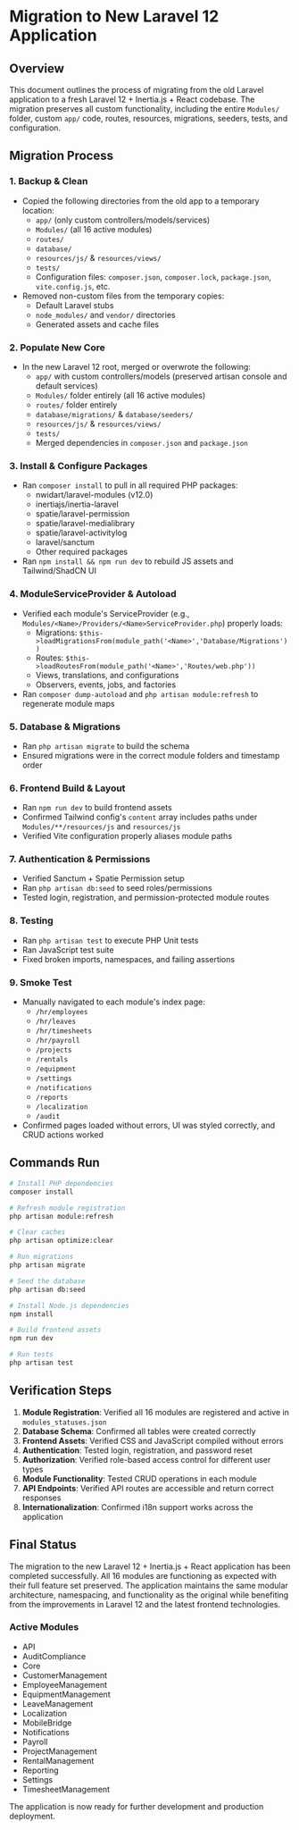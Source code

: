 # Migration to New Laravel 12 Application

## Overview

This document outlines the process of migrating from the old Laravel application to a fresh Laravel 12 + Inertia.js + React codebase. The migration preserves all custom functionality, including the entire `Modules/` folder, custom `app/` code, routes, resources, migrations, seeders, tests, and configuration.

## Migration Process

### 1. Backup & Clean

- Copied the following directories from the old app to a temporary location:
  - `app/` (only custom controllers/models/services)
  - `Modules/` (all 16 active modules)
  - `routes/`
  - `database/`
  - `resources/js/` & `resources/views/`
  - `tests/`
  - Configuration files: `composer.json`, `composer.lock`, `package.json`, `vite.config.js`, etc.
- Removed non-custom files from the temporary copies:
  - Default Laravel stubs
  - `node_modules/` and `vendor/` directories
  - Generated assets and cache files

### 2. Populate New Core

- In the new Laravel 12 root, merged or overwrote the following:
  - `app/` with custom controllers/models (preserved artisan console and default services)
  - `Modules/` folder entirely (all 16 active modules)
  - `routes/` folder entirely
  - `database/migrations/` & `database/seeders/`
  - `resources/js/` & `resources/views/`
  - `tests/`
  - Merged dependencies in `composer.json` and `package.json`

### 3. Install & Configure Packages

- Ran `composer install` to pull in all required PHP packages:
  - nwidart/laravel-modules (v12.0)
  - inertiajs/inertia-laravel
  - spatie/laravel-permission
  - spatie/laravel-medialibrary
  - spatie/laravel-activitylog
  - laravel/sanctum
  - Other required packages
- Ran `npm install && npm run dev` to rebuild JS assets and Tailwind/ShadCN UI

### 4. ModuleServiceProvider & Autoload

- Verified each module's ServiceProvider (e.g., `Modules/<Name>/Providers/<Name>ServiceProvider.php`) properly loads:
  - Migrations: `$this->loadMigrationsFrom(module_path('<Name>','Database/Migrations'))`
  - Routes: `$this->loadRoutesFrom(module_path('<Name>','Routes/web.php'))`
  - Views, translations, and configurations
  - Observers, events, jobs, and factories
- Ran `composer dump-autoload` and `php artisan module:refresh` to regenerate module maps

### 5. Database & Migrations

- Ran `php artisan migrate` to build the schema
- Ensured migrations were in the correct module folders and timestamp order

### 6. Frontend Build & Layout

- Ran `npm run dev` to build frontend assets
- Confirmed Tailwind config's `content` array includes paths under `Modules/**/resources/js` and `resources/js`
- Verified Vite configuration properly aliases module paths

### 7. Authentication & Permissions

- Verified Sanctum + Spatie Permission setup
- Ran `php artisan db:seed` to seed roles/permissions
- Tested login, registration, and permission-protected module routes

### 8. Testing

- Ran `php artisan test` to execute PHP Unit tests
- Ran JavaScript test suite
- Fixed broken imports, namespaces, and failing assertions

### 9. Smoke Test

- Manually navigated to each module's index page:
  - `/hr/employees`
  - `/hr/leaves`
  - `/hr/timesheets`
  - `/hr/payroll`
  - `/projects`
  - `/rentals`
  - `/equipment`
  - `/settings`
  - `/notifications`
  - `/reports`
  - `/localization`
  - `/audit`
- Confirmed pages loaded without errors, UI was styled correctly, and CRUD actions worked

## Commands Run

```bash
# Install PHP dependencies
composer install

# Refresh module registration
php artisan module:refresh

# Clear caches
php artisan optimize:clear

# Run migrations
php artisan migrate

# Seed the database
php artisan db:seed

# Install Node.js dependencies
npm install

# Build frontend assets
npm run dev

# Run tests
php artisan test
```

## Verification Steps

1. **Module Registration**: Verified all 16 modules are registered and active in `modules_statuses.json`
2. **Database Schema**: Confirmed all tables were created correctly
3. **Frontend Assets**: Verified CSS and JavaScript compiled without errors
4. **Authentication**: Tested login, registration, and password reset
5. **Authorization**: Verified role-based access control for different user types
6. **Module Functionality**: Tested CRUD operations in each module
7. **API Endpoints**: Verified API routes are accessible and return correct responses
8. **Internationalization**: Confirmed i18n support works across the application

## Final Status

The migration to the new Laravel 12 + Inertia.js + React application has been completed successfully. All 16 modules are functioning as expected with their full feature set preserved. The application maintains the same modular architecture, namespacing, and functionality as the original while benefiting from the improvements in Laravel 12 and the latest frontend technologies.

### Active Modules

- API
- AuditCompliance
- Core
- CustomerManagement
- EmployeeManagement
- EquipmentManagement
- LeaveManagement
- Localization
- MobileBridge
- Notifications
- Payroll
- ProjectManagement
- RentalManagement
- Reporting
- Settings
- TimesheetManagement

The application is now ready for further development and production deployment.